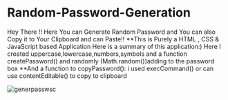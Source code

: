 # Random-Password-Generation
Hey There !! Here You can Generate Random Password and You can also Copy it to Your Clipboard and can Paste!! 
**This is Purely a HTML , CSS & JavaScript based Application
Here is a summary of this application:)
Here I created uppercase,lowercase,numbers,symbols and a function createPassword() and randomly (Math.random())adding to the password box
**And a function to  copyPassword(): i used execCommand() or can use contentEditable() to copy to clipboard

![generpasswsc](https://github.com/Alekhya-Abbaraju/Random-Password-Generation/assets/129656745/461c0097-1e47-47b5-bc66-9dc32a878d2e)

